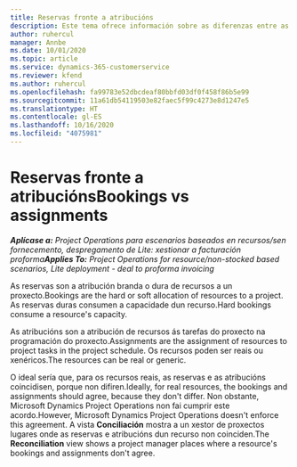 ```yaml
---
title: Reservas fronte a atribucións
description: Este tema ofrece información sobre as diferenzas entre as reservas de recursos e as atribucións de recursos.
author: ruhercul
manager: Annbe
ms.date: 10/01/2020
ms.topic: article
ms.service: dynamics-365-customerservice
ms.reviewer: kfend
ms.author: ruhercul
ms.openlocfilehash: fa99783e52dbcdeaf80bbfd03df0f458f86b5e99
ms.sourcegitcommit: 11a61db54119503e82faec5f99c4273e8d1247e5
ms.translationtype: HT
ms.contentlocale: gl-ES
ms.lasthandoff: 10/16/2020
ms.locfileid: "4075981"
---
```

# <a name="bookings-vs-assignments"></a><span data-ttu-id="8b879-103">Reservas fronte a atribucións</span><span class="sxs-lookup"><span data-stu-id="8b879-103">Bookings vs assignments</span></span>

<span data-ttu-id="8b879-104">_**Aplícase a:** Project Operations para escenarios baseados en recursos/sen fornecemento, despregamento de Lite: xestionar a facturación proforma_</span><span class="sxs-lookup"><span data-stu-id="8b879-104">_**Applies To:** Project Operations for resource/non-stocked based scenarios, Lite deployment - deal to proforma invoicing_</span></span>

<span data-ttu-id="8b879-105">As reservas son a atribución branda o dura de recursos a un proxecto.</span><span class="sxs-lookup"><span data-stu-id="8b879-105">Bookings are the hard or soft allocation of resources to a project.</span></span> <span data-ttu-id="8b879-106">As reservas duras consumen a capacidade dun recurso.</span><span class="sxs-lookup"><span data-stu-id="8b879-106">Hard bookings consume a resource's capacity.</span></span> 

<span data-ttu-id="8b879-107">As atribucións son a atribución de recursos ás tarefas do proxecto na programación do proxecto.</span><span class="sxs-lookup"><span data-stu-id="8b879-107">Assignments are the assignment of resources to project tasks in the project schedule.</span></span> <span data-ttu-id="8b879-108">Os recursos poden ser reais ou xenéricos.</span><span class="sxs-lookup"><span data-stu-id="8b879-108">The resources can be real or generic.</span></span> 

<span data-ttu-id="8b879-109">O ideal sería que, para os recursos reais, as reservas e as atribucións coincidisen, porque non difiren.</span><span class="sxs-lookup"><span data-stu-id="8b879-109">Ideally, for real resources, the bookings and assignments should agree, because they don't differ.</span></span> <span data-ttu-id="8b879-110">Non obstante, Microsoft Dynamics Project Operations non fai cumprir este acordo.</span><span class="sxs-lookup"><span data-stu-id="8b879-110">However, Microsoft Dynamics Project Operations doesn't enforce this agreement.</span></span> <span data-ttu-id="8b879-111">A vista **Conciliación** mostra a un xestor de proxectos lugares onde as reservas e atribucións dun recurso non coinciden.</span><span class="sxs-lookup"><span data-stu-id="8b879-111">The **Reconciliation** view shows a project manager places where a resource's bookings and assignments don't agree.</span></span>
